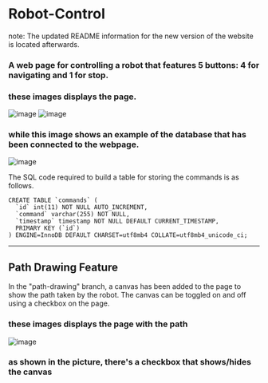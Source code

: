 # Robot-Control

note: The updated README information for the new version of the website is located afterwards.

### A web page for controlling a robot that features 5 buttons: 4 for navigating and 1 for stop.
### these images displays the page.
![image](https://github.com/oAmadu/Robot-Control/assets/90242708/64a03459-4e3e-417c-8d58-309a952de100)
![image](https://github.com/oAmadu/Robot-Control/assets/90242708/d894d85e-c7dd-4fa5-95fe-f4dc5a0040db)




### while this image shows an example of the database that has been connected to the webpage.
![image](https://github.com/oAmadu/Robot-Control/assets/90242708/570aa853-8cbf-42cc-9598-3936c98a8b3d)


The SQL code required to build a table for storing the commands is as follows.
``` 
CREATE TABLE `commands` (
  `id` int(11) NOT NULL AUTO_INCREMENT,
  `command` varchar(255) NOT NULL,
  `timestamp` timestamp NOT NULL DEFAULT CURRENT_TIMESTAMP,
  PRIMARY KEY (`id`)
) ENGINE=InnoDB DEFAULT CHARSET=utf8mb4 COLLATE=utf8mb4_unicode_ci;
 ```

---
## Path Drawing Feature
In the "path-drawing" branch, a canvas has been added to the page to show the path taken by the robot. The canvas can be toggled on and off using a checkbox on the page.


### these images displays the page with the path
![image](https://github.com/oAmadu/Robot-Control/assets/90242708/8622315f-35c7-4259-b9d1-ed187525f5c0)
### as shown in the picture, there's a checkbox that shows/hides the canvas




